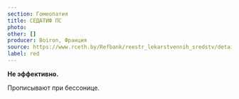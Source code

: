 ```yaml
---
section: Гомеопатия
title: СЕДАТИФ ПС
photo:
other: []
producer: Boiron, Франция
source: https://www.rceth.by/Refbank/reestr_lekarstvennih_sredstv/details/5577_02_07_12_17
label: red
---
```


**Не эффективно.**

Прописывают при бессонице.
